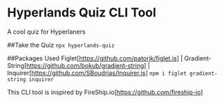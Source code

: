 # Hyperlands Quiz CLI Tool
A cool quiz for Hyperlaners

##Take the Quiz
``npx hyperlands-quiz``

##Packages Used
Figlet[https://github.com/patorjk/figlet.js] | Gradient-String[https://github.com/bokub/gradient-string] | Inquirer[https://github.com/SBoudrias/Inquirer.js]
``npm i figlet gradient-string inquirer``

This CLI tool is inspired by FireShip.io[https://github.com/fireship-io]
